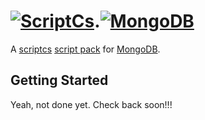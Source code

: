 # [![ScriptCs](https://secure.gravatar.com/avatar/5c754f646971d8bc800b9d4057931938?s=200)](http://scriptcs.net/).[![MongoDB](http://info.10gen.com/rs/10gen/images/MongoDB_Logo_Full.png)](http://mongodb.org/)

A [scriptcs](https://github.com/scriptcs/scriptcs) [script pack](https://github.com/scriptcs/scriptcs/wiki/Script-Packs-master-list) for [MongoDB](https://github.com/mongodb/mongo-csharp-driver).

## Getting Started

Yeah, not done yet.  Check back soon!!!